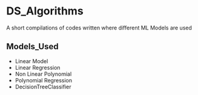 # DS_Algorithms
A short compilations of codes written where different ML Models are used

## Models_Used
- Linear Model
- Linear Regression
- Non Linear Polynomial
- Polynomial Regression
- DecisionTreeClassifier
